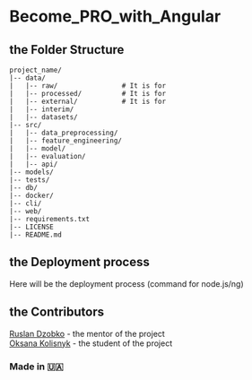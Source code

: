 # Become_PRO_with_Angular

## the Folder Structure
```
project_name/
|-- data/
|   |-- raw/                # It is for
|   |-- processed/          # It is for
|   |-- external/           # It is for
|   |-- interim/            
|   |-- datasets/                  
|-- src/                    
|   |-- data_preprocessing/  
|   |-- feature_engineering/ 
|   |-- model/               
|   |-- evaluation/          
|   |-- api/                 
|-- models/                  
|-- tests/                  
|-- db/                      
|-- docker/                  
|-- cli/                     
|-- web/                     
|-- requirements.txt
|-- LICENSE   
|-- README.md                
```

## the Deployment process
Here will be the deployment process (command for node.js/ng)

## the Contributors
<a href="https://github.com/ruslandzoyb">Ruslan Dzobko</a> - the mentor of the project <br>
<a href="https://github.com/TEZv">Oksana Kolisnyk</a> - the student of the project <br>

### Made in 🇺🇦
